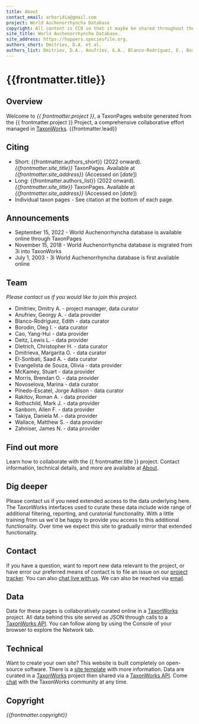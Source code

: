 ```yaml
---
title: About
contact_email: arboridia@gmail.com
project: World Auchenorrhyncha Database
copyright: All content is CC0 so that it maybe be shared throughout the world and used without any restrictions.
site_title: World Auchenorrhyncha Database.
site_address: https://hoppers.speciesfile.org.
authors_short: Dmitriev, D.A. et al.  
authors_list: Dmitriev, D.A., Anufriev, G.A., Blanco-Rodríguez, E., Borodin, O.I., Cao, Y.-H., Deitz, L.L., Dietrich, C.H., Dmitrieva, M.O., El-Sonbati, S.A., Evangelista de Souza, O., McKamey, S., Morris, B.O., Novoselova, M., Pinedo-Escatel, J.A., Rakitov, R.A., Rothschild, M.J., Sanborn, A.F., Takiya, D.M., Wallace, M.S., Zahniser, J.N. 
---
```


# {{frontmatter.title}}

## Overview
Welcome to *{{ frontmatter.project }}*, a TaxonPages website generated from the {{ frontmatter.project }} Project, a comprehensive collaborative effort managed in [TaxonWorks](https://taxonworks.org).
{{frontmatter.lead}}

## Citing
* Short: {{frontmatter.authors_short}} (2022 onward). _{{frontmatter.site_title}}_ TaxonPages. Available at _{{frontmatter.site_address}}_ (Accessed on [_date_])
* Long: {{frontmatter.authors_list}} (2022 onward). _{{frontmatter.site_title}}_ TaxonPages. Available at _{{frontmatter.site_address}}_ (Accessed on [_date_])
* Individual taxon pages - See citation at the bottom of each page.

## Announcements
* September 15, 2022 - World Auchenorrhyncha database is available online through TaxonPages
* November 15, 2018 - World Auchenorrhyncha database is migrated from 3i into TaxonWorks
* July 1, 2003 - 3i World Auchenorrhyncha database is first available online

## Team
 _Please contact us if you would like to join this project._

* Dmitriev, Dmitry A. - project manager, data curator
* Anufriev, Georgy A. - data provider
* Blanco-Rodríguez, Edith - data curator 
* Borodin, Oleg I. - data curator 
* Cao, Yang-Hui - data provider
* Deitz, Lewis L. - data provider 
* Dietrich, Christopher H. - data curator 
* Dmitrieva, Margarita O. - data curator
* El-Sonbati, Saad A. - data curator
* Evangelista de Souza, Olivia - data provider
* McKamey, Stuart - data provider
* Morris, Brendan O. - data provider
* Novoselova, Marina - data curator 
* Pinedo-Escatel, Jorge Adilson - data curator
* Rakitov, Roman A. - data provider
* Rothschild, Mark J. - data provider
* Sanborn, Allen F. - data provider
* Takiya, Daniela M. - data provider
* Wallace, Matthew S. - data provider
* Zahniser, James N. - data provider

## Find out more
Learn how to collaborate with the {{ frontmatter.title }} project. Contact information, technical details, and more are available at [About](https://hoppers.speciesfile.org/about).

## Dig deeper
Please contact us if you need extended access to the data underlying here. The TaxonWorks interfaces used to curate these data include wide range of additional filtering, reporting, and curatorial functionality. With a little training from us we'd be happy to provide you access to this additional functionality. Over time we expect this site to gradually mirror that extended functionality.

## Contact
If you have a question, want to report new data relevant to the project, or have error our preferred means of contact is to file an issue on our [project tracker](https://github.com/SpeciesFileGroup/taxonpages/issues/new). You can also [chat live with us](https://gitter.im/SpeciesFileGroup/taxonworks). We can also be reached via [email](mailto:{{arboridia@gmail.com}}).

## Data
Data for these pages is collaboratively curated online in a [TaxonWorks](https://taxonworks.org) project. All data behind this site served as JSON through calls to a [TaxonWorks API](https://api.taxonworks.org). You can follow along by using the Console of your browser to explore the Network tab. 

## Technical
Want to create your own site? This website is built completely on open-source software. There is a [site template](https://github.com/SpeciesFileGroup/collaboration.html) with more information. Data are curated in a [TaxonWorks](https://taxonworks.org) project then shared via a [TaxonWorks API](https://api.taxonworks.org). Come [chat](https://gitter.im/SpeciesFileGroup/taxonworks) with the TaxonWorks community at any time.

## Copyright
_{{frontmatter.copyright}}_

